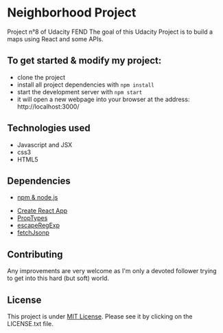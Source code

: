 # Neighborhood Project

Project n°8 of Udacity FEND
The goal of this Udacity Project is to build a maps using React and some APIs.


## To get started & modify my project:

* clone the project
* install all project dependencies with `npm install`
* start the development server with `npm start`
* it will open a new webpage into your browser at the address: http://localhost:3000/

## Technologies used

- Javascript and JSX
- css3
- HTML5

## Dependencies
- [npm & node.js](https://nodejs.org/en/)
* [Create React App](https://github.com/facebookincubator/create-react-app)
* [PropTypes](https://www.npmjs.com/package/prop-types)
* [escapeRegExp](https://www.npmjs.com/package/lodash.escaperegexp)
* [fetchJsonp](https://github.com/camsong/fetch-jsonp)

## Contributing

Any improvements are very welcome as I'm only a devoted follower trying to get into this hard (but soft) world.

## License

This project is under [MIT License](https://opensource.org/licenses/MIT). Please see it by clicking on the LICENSE.txt file.
